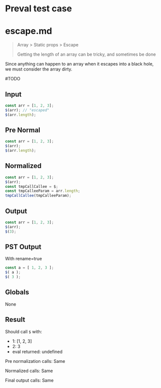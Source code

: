 # Preval test case

# escape.md

> Array > Static props > Escape
>
> Getting the length of an array can be tricky, and sometimes be done

Since anything can happen to an array when it escapes into a black hole, we must consider the array dirty.

#TODO

## Input

`````js filename=intro
const arr = [1, 2, 3];
$(arr); // "escaped"
$(arr.length);
`````

## Pre Normal


`````js filename=intro
const arr = [1, 2, 3];
$(arr);
$(arr.length);
`````

## Normalized


`````js filename=intro
const arr = [1, 2, 3];
$(arr);
const tmpCallCallee = $;
const tmpCalleeParam = arr.length;
tmpCallCallee(tmpCalleeParam);
`````

## Output


`````js filename=intro
const arr = [1, 2, 3];
$(arr);
$(3);
`````

## PST Output

With rename=true

`````js filename=intro
const a = [ 1, 2, 3 ];
$( a );
$( 3 );
`````

## Globals

None

## Result

Should call `$` with:
 - 1: [1, 2, 3]
 - 2: 3
 - eval returned: undefined

Pre normalization calls: Same

Normalized calls: Same

Final output calls: Same
